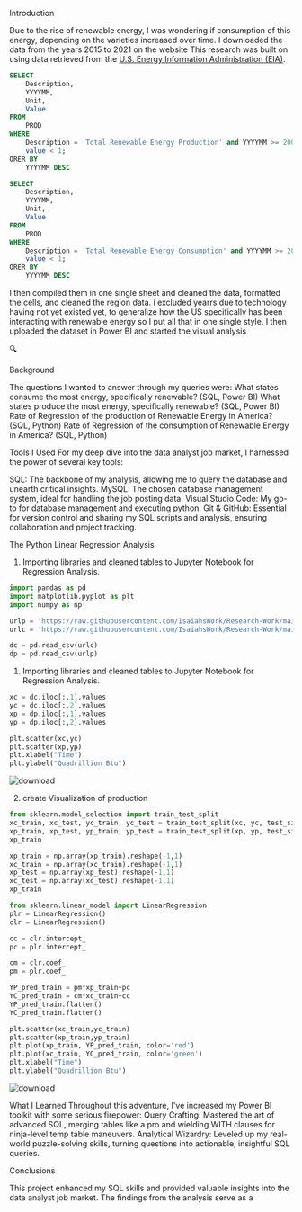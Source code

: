 Introduction

Due to the rise of renewable energy, I was wondering if consumption of this energy, depending on the varieties increased over time.
I downloaded the data from the years 2015 to 2021 on the website
This research was built on using data retrieved from the [U.S. Energy Information Administration (EIA)](https://www.eia.gov/opendata/).

```sql
SELECT
	Description,
	YYYYMM,
	Unit,
	Value
FROM
	PROD
WHERE
	Description = 'Total Renewable Energy Production' and YYYYMM >= 200901 AND
	value < 1;
ORER BY
	YYYYMM DESC
```
```sql
SELECT
	Description,
	YYYYMM,
	Unit,
	Value
FROM
	PROD
WHERE
	Description = 'Total Renewable Energy Consumption' and YYYYMM >= 200901 AND
	value < 1;
ORER BY
	YYYYMM DESC
```
I then compiled them in one single sheet and cleaned the data, formatted the cells, and cleaned the region data. i excluded yearrs due to technology having not yet existed yet, to generalize how the US specifically has been interacting with renewable energy so I put all that in one single style. I then uploaded the dataset in Power BI and started the visual analysis

🔍 

Background

The questions I wanted to answer through my queries were:
What states consume the most energy, specifically  renewable? (SQL, Power BI)
What states produce the most energy, specifically  renewable? (SQL, Power BI)
Rate of Regression of the production of Renewable Energy in America? (SQL, Python)
Rate of Regression of the consumption of Renewable Energy in America? (SQL, Python)

Tools I Used
For my deep dive into the data analyst job market, I harnessed the power of several key tools:

SQL: The backbone of my analysis, allowing me to query the database and unearth critical insights.
MySQL: The chosen database management system, ideal for handling the job posting data.
Visual Studio Code: My go-to for database management and executing python.
Git & GitHub: Essential for version control and sharing my SQL scripts and analysis, ensuring collaboration and project tracking.

The Python Linear Regression Analysis

1. Importing libraries and cleaned tables to Jupyter Notebook for Regression Analysis.

```python
import pandas as pd
import matplotlib.pyplot as plt
import numpy as np

urlp = 'https://raw.githubusercontent.com/IsaiahsWork/Research-Work/main/EDITP.csv'
urlc = 'https://raw.githubusercontent.com/IsaiahsWork/Research-Work/main/EDITC.csv'

dc = pd.read_csv(urlc)
dp = pd.read_csv(urlp)
```
1. Importing libraries and cleaned tables to Jupyter Notebook for Regression Analysis.

```python
xc = dc.iloc[:,1].values
yc = dc.iloc[:,2].values
xp = dp.iloc[:,1].values
yp = dp.iloc[:,2].values
```
```python
plt.scatter(xc,yc)
plt.scatter(xp,yp)
plt.xlabel("Time")
plt.ylabel("Quadrillion Btu")
```
![download](https://github.com/user-attachments/assets/6efe4ca8-c63b-46a2-b783-3fba06375fb8)

2. create Visualization of production

```python
from sklearn.model_selection import train_test_split
xc_train, xc_test, yc_train, yc_test = train_test_split(xc, yc, test_size=0.2, random_state=0)
xp_train, xp_test, yp_train, yp_test = train_test_split(xp, yp, test_size=0.2, random_state=0)
xp_train
```
```python
xp_train = np.array(xp_train).reshape(-1,1)
xc_train = np.array(xc_train).reshape(-1,1)
xp_test = np.array(xp_test).reshape(-1,1)
xc_test = np.array(xc_test).reshape(-1,1)
xp_train
```
```python
from sklearn.linear_model import LinearRegression
plr = LinearRegression()
clr = LinearRegression()
```
```python
cc = clr.intercept_
pc = plr.intercept_
```
```python
cm = clr.coef_
pm = plr.coef_
```
```python
YP_pred_train = pm*xp_train+pc
YC_pred_train = cm*xc_train+cc
YP_pred_train.flatten()
YC_pred_train.flatten()
```
```python
plt.scatter(xc_train,yc_train)
plt.scatter(xp_train,yp_train)
plt.plot(xp_train, YP_pred_train, color='red')
plt.plot(xc_train, YC_pred_train, color='green')
plt.xlabel("Time")
plt.ylabel("Quadrillion Btu")
```
![download](https://github.com/user-attachments/assets/851f38b9-7fdb-490c-8a29-020cc285fb23)

What I Learned
Throughout this adventure, I've increased my Power BI toolkit with some serious firepower:
Query Crafting: Mastered the art of advanced SQL, merging tables like a pro and wielding WITH clauses for ninja-level temp table maneuvers.
 Analytical Wizardry: Leveled up my real-world puzzle-solving skills, turning questions into actionable, insightful SQL queries.

Conclusions


This project enhanced my SQL skills and provided valuable insights into the data analyst job market. The findings from the analysis serve as a 
